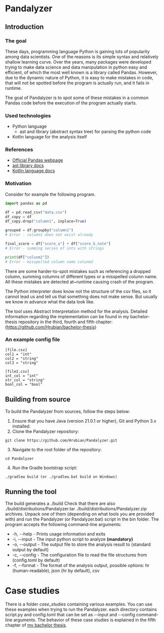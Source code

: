 # Pandalyzer

## Introduction

### The goal

These days, programming language Python is gaining lots of popularity among data scientists. One of the reasons is its
simple syntax and relatively shallow learning curve. Over the years, many packages were developed trying to make
data science and data manipulation in python easy and efficient, of which the most well known is a library called
Pandas. However, due to the dynamic nature of Python, it is easy to make mistakes in code, that will not be spotted
before the program is actually run, and it fails in runtime. 

The goal of Pandalyzer is to spot some of these mistakes in a common Pandas code before the execution of the program 
actually starts.

### Used technologies
- Python language
  - ast and library (abstract syntax tree) for parsing the python code
- Kotlin language for the analysis itself

### References
- [Official Pandas webpage](https://pandas.pydata.org/)
- [ast library docs](https://docs.python.org/3/library/ast.html)
- [Kotlin language docs](https://kotlinlang.org/docs/home.html)


### Motivation
Consider for example the following program.

```python
import pandas as pd

df = pd.read_csv("data.csv")
df_copy = df
df_copy.drop("column1", inplace=True)

grouped = df.groupby("column1")
# Error - column1 does not exist already

final_score = df["score_a"] + df["score_b_note"]
# Error - summing series of ints with strings

print(df["colunm2"])
# Error - misspelled column name colunm2
```

There are some harder-to-spot mistakes such as referencing a dropped column, summing columns of different types
or a misspelled column name.
All these mistakes are detected at~runtime causing crash of the program.

The Python interpreter does know not the structure of the csv files, so it cannot lead us and tell us that something 
does not make sense. But usually we know in advance what the data look like. 

The tool uses Abstract Interpretation method for the analysis.
Detailed information regarding the implementation can be found in my bachelor-thesis repository in the third, fourth 
and fifth chapter:
(https://github.com/Hrubian/bachelor-thesis)

### An example config file
```
[file.csv]
col1 = "int"
col2 = "string"
col3 = "string"

[file2.csv]
int_col = "int"
str_col = "string"
bool_col = "bool"
```

## Building from source

To build the Pandalyzer from sources, follow the steps below:

1. Ensure that you have Java (version 21.0.1 or higher), Git and Python 3.x installed.
2.  Clone the Pandalyzer repository:
```
git clone https://github.com/Hrubian/Pandalyzer.git
```
3. Navigate to the root folder of the repository:
```
cd Pandalyzer
```
4. Run the Gradle bootstrap script:
```
./gradlew build (or ./gradlew.bat build on Windows)
```

## Running the tool

The build generates a ./build
Check that there are also ./build/distributions/Pandalyzer.tar ./build/distributions/Pandalyzer.zip archives.
Unpack one of them (depending on what tools you are provided with) and run the Pandalyzer (or
Pandalyzer.bat) script in the bin folder.
The program accepts the following command-line arguments:
- -h, --help - Prints usage information and exits
- -i, --input - The input python script to analyze **(mandatory)**
- -o, --output - The output file to store the analysis result to (standard output by default)
- -c, --config - The configuration file to read the file structures from (config.toml by default)
- -f, --format - The format of the analysis output, possible options: hr (human-readable), json (hr by default), csv

# Case studies
There is a folder *case_studies* containing various examples. 
You can use these examples when trying to run the Pandalyzer.
each directory contains script.py and config.toml that can be set as --input and --config command-line arguments.
The behavior of these case studies is explained in the fifth chapter of 
[my bachelor thesis](https://github.com/Hrubian/bachelor-thesis).

